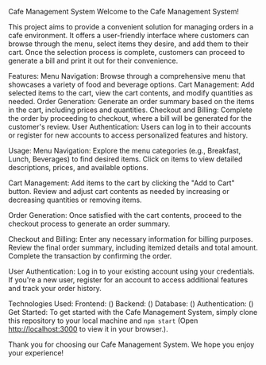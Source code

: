 Cafe Management System
Welcome to the Cafe Management System!

This project aims to provide a convenient solution for managing orders in a cafe environment. It offers a user-friendly interface where customers can browse through the menu, select items they desire, and add them to their cart. Once the selection process is complete, customers can proceed to generate a bill and print it out for their convenience.

Features:
Menu Navigation: Browse through a comprehensive menu that showcases a variety of food and beverage options.
Cart Management: Add selected items to the cart, view the cart contents, and modify quantities as needed.
Order Generation: Generate an order summary based on the items in the cart, including prices and quantities.
Checkout and Billing: Complete the order by proceeding to checkout, where a bill will be generated for the customer's review.
User Authentication: Users can log in to their accounts or register for new accounts to access personalized features and history.

Usage:
Menu Navigation:
Explore the menu categories (e.g., Breakfast, Lunch, Beverages) to find desired items.
Click on items to view detailed descriptions, prices, and available options.

Cart Management:
Add items to the cart by clicking the "Add to Cart" button.
Review and adjust cart contents as needed by increasing or decreasing quantities or removing items.

Order Generation:
Once satisfied with the cart contents, proceed to the checkout process to generate an order summary.

Checkout and Billing:
Enter any necessary information for billing purposes.
Review the final order summary, including itemized details and total amount.
Complete the transaction by confirming the order.

User Authentication:
Log in to your existing account using your credentials.
If you're a new user, register for an account to access additional features and track your order history.

Technologies Used:
Frontend: ()
Backend: ()
Database: ()
Authentication: ()
Get Started:
To get started with the Cafe Management System, simply clone this repository to your local machine and `npm start` (Open [http://localhost:3000](http://localhost:3000) to view it in your browser.).

Thank you for choosing our Cafe Management System. We hope you enjoy your experience!

